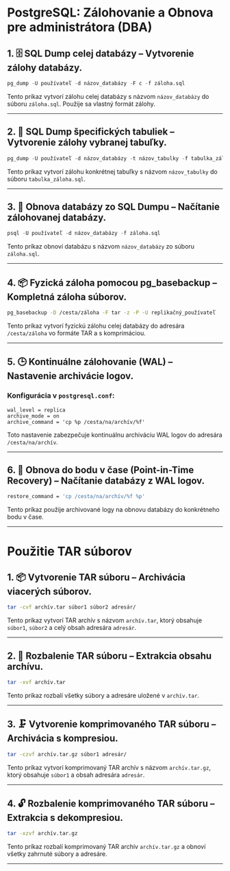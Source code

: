 
# PostgreSQL: Zálohovanie a Obnova pre administrátora (DBA)

## 1. 🗄️ SQL Dump celej databázy – Vytvorenie zálohy databázy.

```sql
pg_dump -U používateľ -d názov_databázy -F c -f záloha.sql
```

Tento príkaz vytvorí zálohu celej databázy s názvom `názov_databázy` do súboru `záloha.sql`. Použije sa vlastný formát zálohy.

---

## 2. 📂 SQL Dump špecifických tabuliek – Vytvorenie zálohy vybranej tabuľky.

```sql
pg_dump -U používateľ -d názov_databázy -t názov_tabulky -f tabulka_záloha.sql
```

Tento príkaz vytvorí zálohu konkrétnej tabuľky s názvom `názov_tabulky` do súboru `tabulka_záloha.sql`.

---

## 3. 🔄 Obnova databázy zo SQL Dumpu – Načítanie zálohovanej databázy.

```sql
psql -U používateľ -d názov_databázy -f záloha.sql
```

Tento príkaz obnoví databázu s názvom `názov_databázy` zo súboru `záloha.sql`.

---

## 4. 📦 Fyzická záloha pomocou pg_basebackup – Kompletná záloha súborov.

```bash
pg_basebackup -D /cesta/záloha -F tar -z -P -U replikačný_používateľ
```

Tento príkaz vytvorí fyzickú zálohu celej databázy do adresára `/cesta/záloha` vo formáte TAR a s komprimáciou.

---

## 5. 🕒 Kontinuálne zálohovanie (WAL) – Nastavenie archivácie logov.

### Konfigurácia v `postgresql.conf`:
```text
wal_level = replica
archive_mode = on
archive_command = 'cp %p /cesta/na/archív/%f'
```

Toto nastavenie zabezpečuje kontinuálnu archiváciu WAL logov do adresára `/cesta/na/archív`.

---

## 6. 💾 Obnova do bodu v čase (Point-in-Time Recovery) – Načítanie databázy z WAL logov.

```bash
restore_command = 'cp /cesta/na/archív/%f %p'
```

Tento príkaz použije archivované logy na obnovu databázy do konkrétneho bodu v čase.

---

# Použitie TAR súborov

## 1. 📦 Vytvorenie TAR súboru – Archivácia viacerých súborov.

```bash
tar -cvf archív.tar súbor1 súbor2 adresár/
```

Tento príkaz vytvorí TAR archív s názvom `archív.tar`, ktorý obsahuje `súbor1`, `súbor2` a celý obsah adresára `adresár`.

---

## 2. 📂 Rozbalenie TAR súboru – Extrakcia obsahu archívu.

```bash
tar -xvf archív.tar
```

Tento príkaz rozbalí všetky súbory a adresáre uložené v `archív.tar`.

---

## 3. 🗜️ Vytvorenie komprimovaného TAR súboru – Archivácia s kompresiou.

```bash
tar -czvf archív.tar.gz súbor1 adresár/
```

Tento príkaz vytvorí komprimovaný TAR archív s názvom `archív.tar.gz`, ktorý obsahuje `súbor1` a obsah adresára `adresár`.

---

## 4. 🔓 Rozbalenie komprimovaného TAR súboru – Extrakcia s dekompresiou.

```bash
tar -xzvf archív.tar.gz
```

Tento príkaz rozbalí komprimovaný TAR archív `archív.tar.gz` a obnoví všetky zahrnuté súbory a adresáre.

---

